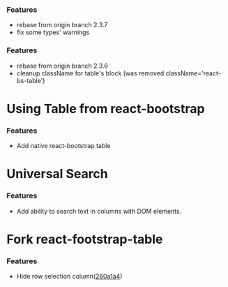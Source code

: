 <a name="v0.0.8"></a>
### Features
* rebase from origin branch 2.3.7
* fix some types' warnings

<a name="v0.0.7"></a>
### Features
* rebase from origin branch 2.3.6
* cleanup className for table's block (was removed className='react-bs-table')

<a name="v0.0.6"></a>
<a name="v0.0.5"></a>
<a name="v0.0.4"></a>
<a name="v0.0.3"></a>
# Using Table from react-bootstrap

### Features
* Add native react-bootstrap table

<a name="v0.0.2"></a>
# Universal Search

### Features
* Add ability to search text in columns with DOM elements.

<a name="v0.0.1"></a>
# Fork react-footstrap-table

### Features
* Hide row selection column([260a1a4](https://github.com/AllenFang/react-bootstrap-table/commit/260a1a453954c6f67d053d65972399b13dc25e80))
